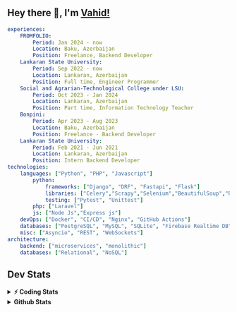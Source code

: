 
## Hey there 👋, I'm [Vahid!](https://github.com/vahidzhe/)

```yaml
experiences:
    FROMFOLIO:
        Period: Jan 2024 - now
        Location: Baku, Azerbaijan
        Position: Freelance, Backend Developer
    Lankaran State University:
        Period: Sep 2022 - now
        Location: Lankaran, Azerbaijan
        Position: Full time, Engineer Programmer
    Social and Agrarian-Technological College under LSU:
        Period: Oct 2023 - Jan 2024
        Location: Lankaran, Azerbaijan
        Position: Part time, Information Technology Teacher
    Bonpini:
        Period: Apr 2023 - Aug 2023
        Location: Baku, Azerbaijan
        Position: Freelance - Backend Developer 
    Lankaran State University:
        Period: Feb 2021 - Jun 2021
        Location: Lankaran, Azerbaijan
        Position: Intern Backend Developer
technologies:
    languages: ["Python", "PHP", "Javascript"]
        python:
            frameworks: ["Django", "DRF", "Fastapi", "Flask"]
            libraries: ["Celery","Scrapy","Selenium","BeautifulSoup","Requests"]
            testing: ["Pytest", "Unittest"]
        php: ["Laravel"]
        js: ["Node Js","Express js"]
    devOps: ["Docker", "CI/CD", "Nginx", "GitHub Actions"]
    databases: ["PostgreSQL", "MySQL", "SQLite", "Firebase Realtime DB", "Redis"]
    misc: ["Asyncio", "REST", "WebSockets"]
architecture: 
    backend: ["microservices", "monolithic"]
    databases: ["Relational", "NoSQL"]
```



## Dev Stats

<details>
  <summary><b>⚡ Coding Stats</b></summary>

<!--START_SECTION:waka-->
![Code Time](http://img.shields.io/badge/Code%20Time-235%20hrs%2010%20mins-blue)

![Profile Views](http://img.shields.io/badge/Profile%20Views-2-blue)

**🐱 My GitHub Data** 

> 📦 ? Used in GitHub's Storage 
 > 
> 🏆 184 Contributions in the Year 2025
 > 
> 💼 Opted to Hire
 > 
> 📜 12 Public Repositories 
 > 
> 🔑 0 Private Repositories 
 > 
**I'm an Early 🐤** 

```text
🌞 Morning                1653 commits        ████░░░░░░░░░░░░░░░░░░░░░   14.13 % 
🌆 Daytime                6595 commits        ██████████████░░░░░░░░░░░   56.36 % 
🌃 Evening                2561 commits        █████░░░░░░░░░░░░░░░░░░░░   21.89 % 
🌙 Night                  893 commits         ██░░░░░░░░░░░░░░░░░░░░░░░   07.63 % 
```


📊 **This Week I Spent My Time On** 

```text
🕑︎ Time Zone: Asia/Baku

💬 Programming Languages: 
Python                   7 hrs 29 mins       ███████████░░░░░░░░░░░░░░   43.03 % 
PHP                      5 hrs 13 mins       ███████░░░░░░░░░░░░░░░░░░   29.97 % 
YAML                     2 hrs 23 mins       ███░░░░░░░░░░░░░░░░░░░░░░   13.69 % 
SQL                      1 hr 7 mins         ██░░░░░░░░░░░░░░░░░░░░░░░   06.48 % 
Other                    30 mins             █░░░░░░░░░░░░░░░░░░░░░░░░   02.95 % 

🐱‍💻 Projects: 
lsu-library-backend      6 hrs 22 mins       █████████░░░░░░░░░░░░░░░░   36.64 % 
integrify                3 hrs 37 mins       █████░░░░░░░░░░░░░░░░░░░░   20.80 % 
example_taskiq           2 hrs 11 mins       ███░░░░░░░░░░░░░░░░░░░░░░   12.63 % 
fastapi_taskiq_example   1 hr 48 mins        ███░░░░░░░░░░░░░░░░░░░░░░   10.34 % 
examole                  1 hr 45 mins        ███░░░░░░░░░░░░░░░░░░░░░░   10.13 % 
```

**I Mostly Code in Python** 

```text
Python                   24 repos            ██████████░░░░░░░░░░░░░░░   40.68 % 
JavaScript               11 repos            █████░░░░░░░░░░░░░░░░░░░░   18.64 % 
PHP                      8 repos             ███░░░░░░░░░░░░░░░░░░░░░░   13.56 % 
CSS                      6 repos             ███░░░░░░░░░░░░░░░░░░░░░░   10.17 % 
HTML                     4 repos             ██░░░░░░░░░░░░░░░░░░░░░░░   06.78 % 
```




 Last Updated on 13/03/2025 00:41:26 UTC
<!--END_SECTION:waka-->
</details>


<details>
  <summary><b> Github Stats</b></summary>

  <br />
  <img height="180em" src="https://github-readme-stats.vercel.app/api?username=vahidzhe&show_icons=true&hide_border=true&&count_private=true&include_all_commits=true&theme=dark" />
  <img height="180em" src="https://github-readme-stats.vercel.app/api/top-langs/?username=vahidzhe&exclude_repo=django_recaptcha_v3,django_blog_v1,django_smartedu_course,css_layout1,task-managment,bonpini_backend_codeigniter&show_icons=true&hide_border=true&layout=compact&theme=dark&langs_count=6"/>
</details>






